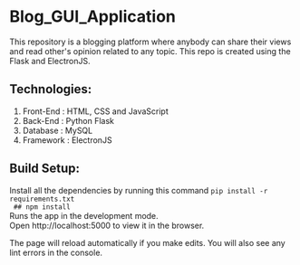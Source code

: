 # Blog_GUI_Application  

This repository is a blogging platform where anybody can share their views and read other's opinion related to any topic. This repo is created using the Flask and ElectronJS.  

## Technologies:  
1) Front-End : HTML, CSS and JavaScript
2) Back-End : Python Flask
3) Database : MySQL
4) Framework : ElectronJS

## Build Setup:
Install all the dependencies by running this command `pip install -r requirements.txt`  
` ## npm install`  
Runs the app in the development mode.  
Open http://localhost:5000 to view it in the browser.

The page will reload automatically if you make edits.
You will also see any lint errors in the console.
